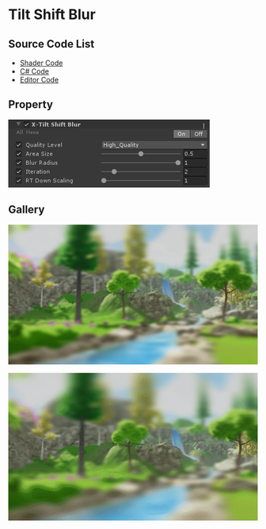 
# Tilt Shift Blur

## Source Code List
- [Shader Code](Shader/TiltShiftBlur.shader)
- [C# Code](TiltShiftBlur.cs)
- [Editor Code](Editor/TiltShiftBlurEditor.cs)


## Property
![](https://raw.githubusercontent.com/QianMo/X-PostProcessing-Gallery/master/Media/Blur/TiltShiftBlur/TiltShiftBlurProperty.png)

## Gallery
![](https://raw.githubusercontent.com/QianMo/X-PostProcessing-Gallery/master/Media/Blur/TiltShiftBlur/TiltShiftBlur.jpg)

![](https://raw.githubusercontent.com/QianMo/X-PostProcessing-Gallery/master/Media/Blur/TiltShiftBlur/TiltShiftBlur.gif)